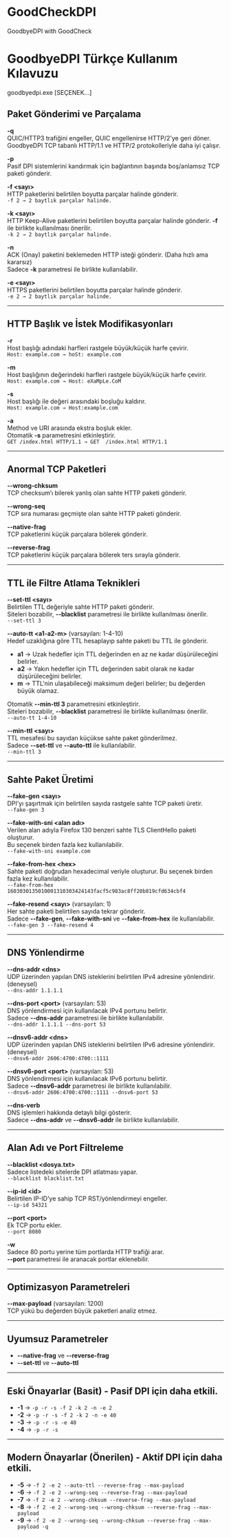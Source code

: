 # GoodCheckDPI
GoodbyeDPI with GoodCheck

# GoodbyeDPI Türkçe Kullanım Kılavuzu

goodbyedpi.exe [SEÇENEK...]

## Paket Gönderimi ve Parçalama

**-q**  
QUIC/HTTP3 trafiğini engeller, QUIC engellenirse HTTP/2’ye geri döner.  
GoodbyeDPI TCP tabanlı HTTP/1.1 ve HTTP/2 protokolleriyle daha iyi çalışır.

**-p**  
Pasif DPI sistemlerini kandırmak için bağlantının başında boş/anlamsız TCP paketi gönderir.

**-f \<sayı\>**  
HTTP paketlerini belirtilen boyutta parçalar halinde gönderir.  
`-f 2 → 2 baytlık parçalar halinde.`

**-k \<sayı\>**  
HTTP Keep-Alive paketlerini belirtilen boyutta parçalar halinde gönderir.
**-f** ile birlikte kullanılması önerilir.  
`-k 2 → 2 baytlık parçalar halinde.`

**-n**  
ACK (Onay) paketini beklemeden HTTP isteği gönderir. (Daha hızlı ama kararsız)  
Sadece **-k** parametresi ile birlikte kullanılabilir.

**-e \<sayı\>**  
HTTPS paketlerini belirtilen boyutta parçalar halinde gönderir.  
`-e 2 → 2 baytlık parçalar halinde.`

---

## HTTP Başlık ve İstek Modifikasyonları

**-r**  
Host başlığı adındaki harfleri rastgele büyük/küçük harfe çevirir.  
`Host: example.com → hoSt: example.com`

**-m**  
Host başlığının değerindeki harfleri rastgele büyük/küçük harfe çevirir.  
`Host: example.com → Host: eXaMpLe.CoM`

**-s**  
Host başlığı ile değeri arasındaki boşluğu kaldırır.  
`Host: example.com → Host:example.com`

**-a**  
Method ve URI arasında ekstra boşluk ekler.  
Otomatik **-s** parametresini etkinleştirir.  
`GET /index.html HTTP/1.1 → GET  /index.html HTTP/1.1`

---

## Anormal TCP Paketleri

**--wrong-chksum**  
TCP checksum’ı bilerek yanlış olan sahte HTTP paketi gönderir.

**--wrong-seq**  
TCP sıra numarası geçmişte olan sahte HTTP paketi gönderir.

**--native-frag**  
TCP paketlerini küçük parçalara bölerek gönderir.

**--reverse-frag**  
TCP paketlerini küçük parçalara bölerek ters sırayla gönderir.

---

## TTL ile Filtre Atlama Teknikleri

**--set-ttl \<sayı\>**  
Belirtilen TTL değeriyle sahte HTTP paketi gönderir.  
Siteleri bozabilir, **--blacklist** parametresi ile birlikte kullanılması önerilir.  
`--set-ttl 3`

**--auto-tt \<a1-a2-m\>** (varsayılan: 1-4-10)  
Hedef uzaklığına göre TTL hesaplayıp sahte paketi bu TTL ile gönderir.  

- **a1** →  Uzak hedefler için TTL değerinden en az ne kadar düşürüleceğini belirler.  
- **a2** → Yakın hedefler için TTL değerinden sabit olarak ne kadar düşürüleceğini belirler.  
- **m**  → TTL'nin ulaşabileceği maksimum değeri belirler; bu değerden büyük olamaz.  

Otomatik **--min-ttl 3** parametresini etkinleştirir.  
Siteleri bozabilir, **--blacklist** parametresi ile birlikte kullanılması önerilir.  
`--auto-tt 1-4-10`

**--min-ttl \<sayı\>**  
TTL mesafesi bu sayıdan küçükse sahte paket gönderilmez.  
Sadece **--set-ttl** ve **--auto-ttl** ile kullanılabilir.  
`--min-ttl 3`

---

## Sahte Paket Üretimi

**--fake-gen \<sayı\>**  
DPI’yı şaşırtmak için belirtilen sayıda rastgele sahte TCP paketi üretir.  
`--fake-gen 3`

**--fake-with-sni \<alan adı\>**  
Verilen alan adıyla Firefox 130 benzeri sahte TLS ClientHello paketi oluşturur.  
Bu seçenek birden fazla kez kullanılabilir.  
`--fake-with-sni example.com`

**--fake-from-hex \<hex\>**   
Sahte paketi doğrudan hexadecimal veriyle oluşturur.
Bu seçenek birden fazla kez kullanılabilir.  
`--fake-from-hex 1603030135010001310303424143facf5c983ac8ff20b819cfd634cbf4`

**--fake-resend \<sayı\>** (varsayılan: 1)  
Her sahte paketi belirtilen sayıda tekrar gönderir.  
Sadece **--fake-gen**, **--fake-with-sni** ve **--fake-from-hex** ile kullanılabilir.  
`--fake-gen 3 --fake-resend 4`

---

## DNS Yönlendirme

**--dns-addr \<dns\>**  
UDP üzerinden yapılan DNS isteklerini belirtilen IPv4 adresine yönlendirir. (deneysel)  
`--dns-addr 1.1.1.1`

**--dns-port \<port\>** (varsayılan: 53)  
DNS yönlendirmesi için kullanılacak IPv4 portunu belirtir.  
Sadece **--dns-addr** parametresi ile birlikte kullanılabilir.  
`--dns-addr 1.1.1.1 --dns-port 53`

**--dnsv6-addr \<dns\>**  
UDP üzerinden yapılan DNS isteklerini belirtilen IPv6 adresine yönlendirir. (deneysel)  
`--dnsv6-addr 2606:4700:4700::1111`

**--dnsv6-port \<port\>** (varsayılan: 53)  
DNS yönlendirmesi için kullanılacak IPv6 portunu belirtir.  
Sadece **--dnsv6-addr** parametresi ile birlikte kullanılabilir.  
`--dnsv6-addr 2606:4700:4700::1111 --dnsv6-port 53`

**--dns-verb**  
DNS işlemleri hakkında detaylı bilgi gösterir.  
Sadece **--dns-addr** ve **--dnsv6-addr** ile birlikte kullanılabilir.

---

## Alan Adı ve Port Filtreleme

**--blacklist \<dosya.txt\>**  
Sadece listedeki sitelerde DPI atlatması yapar.  
`--blacklist blacklist.txt`

**--ip-id \<id\>**  
Belirtilen IP-ID’ye sahip TCP RST/yönlendirmeyi engeller.  
`--ip-id 54321`

**--port \<port\>**  
Ek TCP portu ekler.  
`--port 8080`

**-w**  
Sadece 80 portu yerine tüm portlarda HTTP trafiği arar.  
**--port** parametresi ile aranacak portlar eklenebilir.

---

## Optimizasyon Parametreleri

**--max-payload** (varsayılan: 1200)  
TCP yükü bu değerden büyük paketleri analiz etmez.

---

## Uyumsuz Parametreler

- **--native-frag** ve **--reverse-frag**  
- **--set-ttl** ve **--auto-ttl**  

---

## Eski Önayarlar (Basit) - Pasif DPI için daha etkili.

- **-1** → `-p -r -s -f 2 -k 2 -n -e 2`
- **-2** → `-p -r -s -f 2 -k 2 -n -e 40`
- **-3** → `-p -r -s -e 40`
- **-4** → `-p -r -s`

---

## Modern Önayarlar (Önerilen) - Aktif DPI için daha etkili.

- **-5** → `-f 2 -e 2 --auto-ttl --reverse-frag --max-payload`
- **-6** → `-f 2 -e 2 --wrong-seq --reverse-frag --max-payload`
- **-7** → `-f 2 -e 2 --wrong-chksum --reverse-frag --max-payload`
- **-8** → `-f 2 -e 2 --wrong-seq --wrong-chksum --reverse-frag --max-payload`
- **-9** → `-f 2 -e 2 --wrong-seq --wrong-chksum --reverse-frag --max-payload -q`
